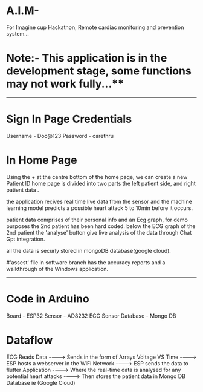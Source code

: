 # A.I.M-
For Imagine cup Hackathon, Remote cardiac monitoring and prevention system...

# Note:- This application is in the development stage, some functions may not work fully...**


********************************************************************************************************************************************************

# Sign In Page Credentials
Username - Doc@123
Password - carethru

# In Home Page 
Using the + at the centre bottom of the home page, we can create a new Patient ID
home page is divided into two parts the left patient side, and right patient data .

the application recives real time live data from the sensor and 
the machine learning model predicts a possible heart attack 5 to 10min before it occurs.

patient data comprises of their personal info and an Ecg graph, 
for demo purposes the 2nd patient has been hard coded. below the ECG graph of the 2nd patient the
'analyse' button give live analysis of the data through Chat Gpt integration.

all the data is securly stored in mongoDB database(google cloud).

#'assest' file in software branch has the accuracy reports and a walkthrough of the Windows application.
********************************************************************************************************************************************************

# Code in Arduino
Board - ESP32
Sensor - AD8232 ECG Sensor
Database - Mongo DB

# Dataflow
ECG Reads Data ---->  Sends in the form of Arrays Voltage VS Time  ----> ESP hosts a webserver in the WiFi Network ----> ESP sends the data to flutter Application ----> Where the real-time data is analysed for any potential heart attacks ----> Then stores the patient data in Mongo DB Database ie (Google Cloud)
                                              
